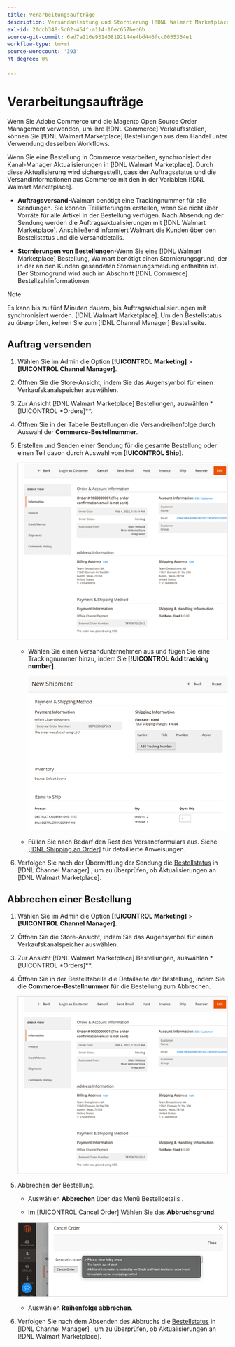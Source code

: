 ```yaml
---
title: Verarbeitungsaufträge
description: Versandanleitung und Stornierung [!DNL Walmart Marketplace] Bestellungen von Adobe Commerce und Magento Open Source.
exl-id: 2fdcb348-5c02-464f-a114-16ec657bed6b
source-git-commit: 6ad7a116e931408192144e4bd446fcc0055364e1
workflow-type: tm+mt
source-wordcount: '393'
ht-degree: 0%

---
```


# Verarbeitungsaufträge

Wenn Sie Adobe Commerce und die Magento Open Source Order Management verwenden, um Ihre [!DNL Commerce] Verkaufsstellen, können Sie [!DNL Walmart Marketplace] Bestellungen aus dem Handel unter Verwendung desselben Workflows.

Wenn Sie eine Bestellung in Commerce verarbeiten, synchronisiert der Kanal-Manager Aktualisierungen in [!DNL Walmart Marketplace]. Durch diese Aktualisierung wird sichergestellt, dass der Auftragsstatus und die Versandinformationen aus Commerce mit den in der Variablen [!DNL Walmart Marketplace].

* **Auftragsversand**-Walmart benötigt eine Trackingnummer für alle Sendungen. Sie können Teillieferungen erstellen, wenn Sie nicht über Vorräte für alle Artikel in der Bestellung verfügen. Nach Absendung der Sendung werden die Auftragsaktualisierungen mit [!DNL Walmart Marketplace]. Anschließend informiert Walmart die Kunden über den Bestellstatus und die Versanddetails.

* **Stornierungen von Bestellungen**-Wenn Sie eine [!DNL Walmart Marketplace] Bestellung, Walmart benötigt einen Stornierungsgrund, der in der an den Kunden gesendeten Stornierungsmeldung enthalten ist. Der Stornogrund wird auch im Abschnitt [!DNL Commerce] Bestellzahlinformationen.

>[!NOTE]
>
> Es kann bis zu fünf Minuten dauern, bis Auftragsaktualisierungen mit synchronisiert werden. [!DNL Walmart Marketplace]. Um den Bestellstatus zu überprüfen, kehren Sie zum [!DNL Channel Manager] Bestellseite.

## Auftrag versenden

1. Wählen Sie im Admin die Option **[!UICONTROL Marketing]** > **[!UICONTROL Channel Manager]**.

1. Öffnen Sie die Store-Ansicht, indem Sie das Augensymbol für einen Verkaufskanalspeicher auswählen.

1. Zur Ansicht [!DNL Walmart Marketplace] Bestellungen, auswählen *[!UICONTROL *Orders]**.

1. Öffnen Sie in der Tabelle Bestellungen die Versandreihenfolge durch Auswahl der **Commerce-Bestellnummer**.

1. Erstellen und Senden einer Sendung für die gesamte Bestellung oder einen Teil davon durch Auswahl von **[!UICONTROL Ship]**.

   ![Commerce Order detail view for a Walmart Marketplace order](assets/order-detail-with-external-order-id.png)

   * Wählen Sie einen Versandunternehmen aus und fügen Sie eine Trackingnummer hinzu, indem Sie **[!UICONTROL Add tracking number]**.

      ![Commerce Order detail view for a Walmart Marketplace order](assets/order-shipment-add-tracking-number.png)


   * Füllen Sie nach Bedarf den Rest des Versandformulars aus. Siehe [[!DNL Shipping an Order]](https://docs.magento.com/user-guide/sales/order-ship.html) für detaillierte Anweisungen.

1. Verfolgen Sie nach der Übermittlung der Sendung die [Bestellstatus](manage-orders.md#about-order-status) in [!DNL Channel Manager] , um zu überprüfen, ob Aktualisierungen an [!DNL Walmart Marketplace].

## Abbrechen einer Bestellung

1. Wählen Sie im Admin die Option **[!UICONTROL Marketing]** > **[!UICONTROL Channel Manager]**.

1. Öffnen Sie die Store-Ansicht, indem Sie das Augensymbol für einen Verkaufskanalspeicher auswählen.

1. Zur Ansicht [!DNL Walmart Marketplace] Bestellungen, auswählen *[!UICONTROL *Orders]**.

1. Öffnen Sie in der Bestelltabelle die Detailseite der Bestellung, indem Sie die **Commerce-Bestellnummer** für die Bestellung zum Abbrechen.

   ![Commerce Order detail view for a Walmart Marketplace order](assets/order-detail-with-external-order-id.png)

1. Abbrechen der Bestellung.

   * Auswählen **Abbrechen** über das Menü Bestelldetails .

   * Im [!UICONTROL Cancel Order] Wählen Sie das **Abbruchsgrund**.

   ![Commerce Order detail view for a Walmart Marketplace order](assets/cancel-order-reason-selector.png)

   * Auswählen **Reihenfolge abbrechen**.


1. Verfolgen Sie nach dem Absenden des Abbruchs die [Bestellstatus](manage-orders.md#about-order-status) in [!DNL Channel Manager] , um zu überprüfen, ob Aktualisierungen an [!DNL Walmart Marketplace].
